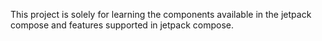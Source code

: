 This project is solely for learning the components available in the jetpack compose and features supported in jetpack compose.

